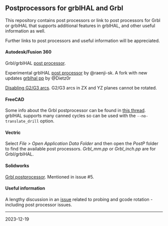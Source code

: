 ## Postprocessors for grblHAL and Grbl

This repository contains post processors or link to post processors for Grbl or grblHAL that supports additional features in grblHAL, and other useful information as well.

Further links to post processors and useful information will be appreciated.

#### Autodesk/Fusion 360

Grbl/grblHAL [post processor](https://cam.autodesk.com/hsmposts?p=grbl).

Experimental grblHAL [post processor](https://github.com/raenji-sk/grblHAL_Fusion360_Post_Processor) by @raenji-sk.
A fork with new updates [grblhal pp](https://github.com/Dietz0r/grblHAL_Fusion360_Post_Processor) by @Dietz0r

[Disabling G2/G3 arcs](https://forums.autodesk.com/t5/hsm-post-processor-forum/disabling-g2-g3-arcs/td-p/6095167). G2/G3 arcs in ZX and YZ planes cannot be rotated.

#### FreeCAD

Some info about the Grbl postprocessor can be found in [this thread](https://forum.freecadweb.org/viewtopic.php?p=542401#p542401).
grblHAL supports many canned cycles so can be used with the `--no-translate_drill` option.

#### Vectric

Select _File > Open Application Data Folder_ and then open the _PostP_ folder to find the available post processors. _Grbl_mm.pp_ or _Grbl_inch.pp_ are for Grbl/grblHAL.

#### Solidworks

[Grbl postprocessor](https://github.com/msbealo/GRBL-Post). Mentioned in issue #5.

#### Useful information

A lengthy discussion in an [issue](https://github.com/terjeio/ioSender/issues/94) related to probing and gcode rotation - including post processor issues.

---
2023-12-19
